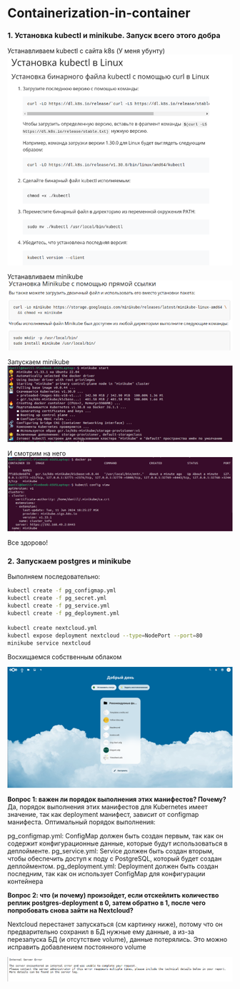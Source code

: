 # Containerization-in-container


### 1. Установка kubectl и minikube. Запуск всего этого добра

Устанавливаем kubectl с сайта k8s (У меня убунту)
![kubectl](./images/kubectl.png)

Устанавливаем minikube
![](./images/minikube.png)

Запускаем minikube 
![](./images/minikube_start.png)

И смотрим на него
![](./images/minikube_in_docker.png)

Все здорово!

### 2. Запускаем postgres и minikube

Выполняем последовательно:

```bash
kubectl create -f pg_configmap.yml
kubectl create -f pg_secret.yml 
kubectl create -f pg_service.yml 
kubectl create -f pg_deployment.yml

kubectl create nextcloud.yml
kubectl expose deployment nextcloud --type=NodePort --port=80
minikube service nextcloud
```

Восхищаемся собственным облаком

![](./images/nextcloud.png)



**Вопрос 1: важен ли порядок выполнения этих манифестов? Почему?**
Да, порядок выполнения этих манифестов для Kubernetes имеет значение, так как deployment манифест, зависит от configmap манифеста. Оптимальный порядок выполнения:

pg_configmap.yml: ConfigMap должен быть создан первым, так как он содержит конфигурационные данные, которые будут использоваться в деплойменте.
pg_service.yml: Service должен быть создан вторым, чтобы обеспечить доступ к поду с PostgreSQL, который будет создан деплойментом.
pg_deployment.yml: Deployment должен быть создан последним, так как он использует ConfigMap для конфигурации контейнера


**Вопрос 2: что (и почему) произойдет, если отскейлить количество реплик postgres-deployment в 0, затем обратно в 1, после чего попробовать снова зайти на Nextcloud?**

Nextcloud перестанет запускаться (см картинку ниже), потому что он предварительно сохранил в БД нужные ему данные, а из-за перезапуска БД (и отсутствие volume), данные потерялись. Это можно исправить добавлением постоянного volume

![restart](./images/restart_db.png)

